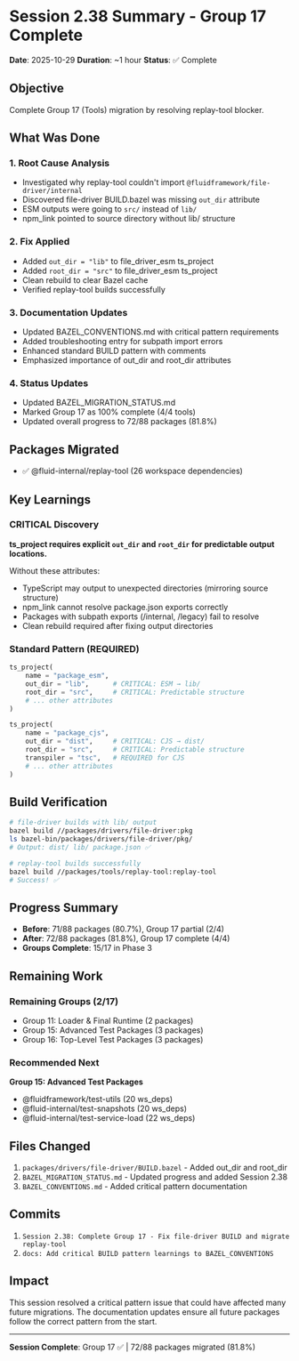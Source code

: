# Session 2.38 Summary - Group 17 Complete

**Date**: 2025-10-29
**Duration**: ~1 hour
**Status**: ✅ Complete

## Objective
Complete Group 17 (Tools) migration by resolving replay-tool blocker.

## What Was Done

### 1. Root Cause Analysis
- Investigated why replay-tool couldn't import `@fluidframework/file-driver/internal`
- Discovered file-driver BUILD.bazel was missing `out_dir` attribute
- ESM outputs were going to `src/` instead of `lib/`
- npm_link pointed to source directory without lib/ structure

### 2. Fix Applied
- Added `out_dir = "lib"` to file_driver_esm ts_project
- Added `root_dir = "src"` to file_driver_esm ts_project
- Clean rebuild to clear Bazel cache
- Verified replay-tool builds successfully

### 3. Documentation Updates
- Updated BAZEL_CONVENTIONS.md with critical pattern requirements
- Added troubleshooting entry for subpath import errors
- Enhanced standard BUILD pattern with comments
- Emphasized importance of out_dir and root_dir attributes

### 4. Status Updates
- Updated BAZEL_MIGRATION_STATUS.md
- Marked Group 17 as 100% complete (4/4 tools)
- Updated overall progress to 72/88 packages (81.8%)

## Packages Migrated
- ✅ @fluid-internal/replay-tool (26 workspace dependencies)

## Key Learnings

### CRITICAL Discovery
**ts_project requires explicit `out_dir` and `root_dir` for predictable output locations.**

Without these attributes:
- TypeScript may output to unexpected directories (mirroring source structure)
- npm_link cannot resolve package.json exports correctly
- Packages with subpath exports (/internal, /legacy) fail to resolve
- Clean rebuild required after fixing output directories

### Standard Pattern (REQUIRED)
```python
ts_project(
    name = "package_esm",
    out_dir = "lib",      # CRITICAL: ESM → lib/
    root_dir = "src",     # CRITICAL: Predictable structure
    # ... other attributes
)

ts_project(
    name = "package_cjs",
    out_dir = "dist",     # CRITICAL: CJS → dist/
    root_dir = "src",     # CRITICAL: Predictable structure
    transpiler = "tsc",   # REQUIRED for CJS
    # ... other attributes
)
```

## Build Verification
```bash
# file-driver builds with lib/ output
bazel build //packages/drivers/file-driver:pkg
ls bazel-bin/packages/drivers/file-driver/pkg/
# Output: dist/ lib/ package.json ✅

# replay-tool builds successfully
bazel build //packages/tools/replay-tool:replay-tool
# Success! ✅
```

## Progress Summary
- **Before**: 71/88 packages (80.7%), Group 17 partial (2/4)
- **After**: 72/88 packages (81.8%), Group 17 complete (4/4)
- **Groups Complete**: 15/17 in Phase 3

## Remaining Work
### Remaining Groups (2/17)
- Group 11: Loader & Final Runtime (2 packages)
- Group 15: Advanced Test Packages (3 packages)
- Group 16: Top-Level Test Packages (3 packages)

### Recommended Next
**Group 15: Advanced Test Packages**
- @fluidframework/test-utils (20 ws_deps)
- @fluid-internal/test-snapshots (20 ws_deps)
- @fluid-internal/test-service-load (22 ws_deps)

## Files Changed
1. `packages/drivers/file-driver/BUILD.bazel` - Added out_dir and root_dir
2. `BAZEL_MIGRATION_STATUS.md` - Updated progress and added Session 2.38
3. `BAZEL_CONVENTIONS.md` - Added critical pattern documentation

## Commits
1. `Session 2.38: Complete Group 17 - Fix file-driver BUILD and migrate replay-tool`
2. `docs: Add critical BUILD pattern learnings to BAZEL_CONVENTIONS`

## Impact
This session resolved a critical pattern issue that could have affected many future migrations. The documentation updates ensure all future packages follow the correct pattern from the start.

---

**Session Complete**: Group 17 ✅ | 72/88 packages migrated (81.8%)
